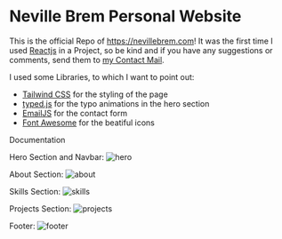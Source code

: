 # Neville Brem Personal Website

This is the official Repo of https://nevillebrem.com!
It was the first time I used [Reactjs](https://reactjs.org/) in a Project, so be kind and if you have any suggestions or comments, send them to [my Contact Mail](contact@nevillebrem.com).

I used some Libraries, to which I want to point out:

- [Tailwind CSS](https://tailwindcss.com) for the styling of the page
- [typed.js](https://github.com/mattboldt/typed.js) for the typo animations in the hero section 
- [EmailJS](https://emailjs.com) for the contact form
- [Font Awesome](https://fontawesome.com) for the beatiful icons

Documentation

Hero Section and Navbar:
![hero](https://user-images.githubusercontent.com/81911421/200605231-ca857a53-3d77-47d4-bfb9-f8e26e7e5bdd.png)

About Section:
![about](https://user-images.githubusercontent.com/81911421/200605328-6455a723-8f04-44aa-829e-32a012ff1f10.png)

Skills Section:
![skills](https://user-images.githubusercontent.com/81911421/200605400-e229386b-3c9d-4ceb-b682-a56e5de5760d.png)

Projects Section:
![projects](https://user-images.githubusercontent.com/81911421/200605477-b0ccd031-2491-428b-86a8-37903b508223.png)

Footer:
![footer](https://user-images.githubusercontent.com/81911421/200605595-0481c577-b12e-4a26-a088-d48d4b46cd96.png)
